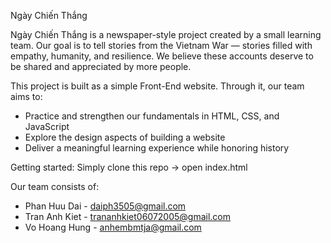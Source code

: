 Ngày Chiến Thắng

Ngày Chiến Thắng is a newspaper-style project created by a small learning team. Our goal is to tell stories from the Vietnam War — stories filled with empathy, humanity, and resilience. We believe these accounts deserve to be shared and appreciated by more people.

This project is built as a simple Front-End website. Through it, our team aims to:
* Practice and strengthen our fundamentals in HTML, CSS, and JavaScript
* Explore the design aspects of building a website
* Deliver a meaningful learning experience while honoring history

Getting started: Simply clone this repo -> open index.html

Our team consists of:
+ Phan Huu Dai - daiph3505@gmail.com
+ Tran Anh Kiet - trananhkiet06072005@gmail.com
+ Vo Hoang Hung - anhembmtja@gmail.com
